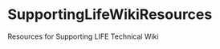 SupportingLifeWikiResources
===========================
Resources for Supporting LIFE Technical Wiki
